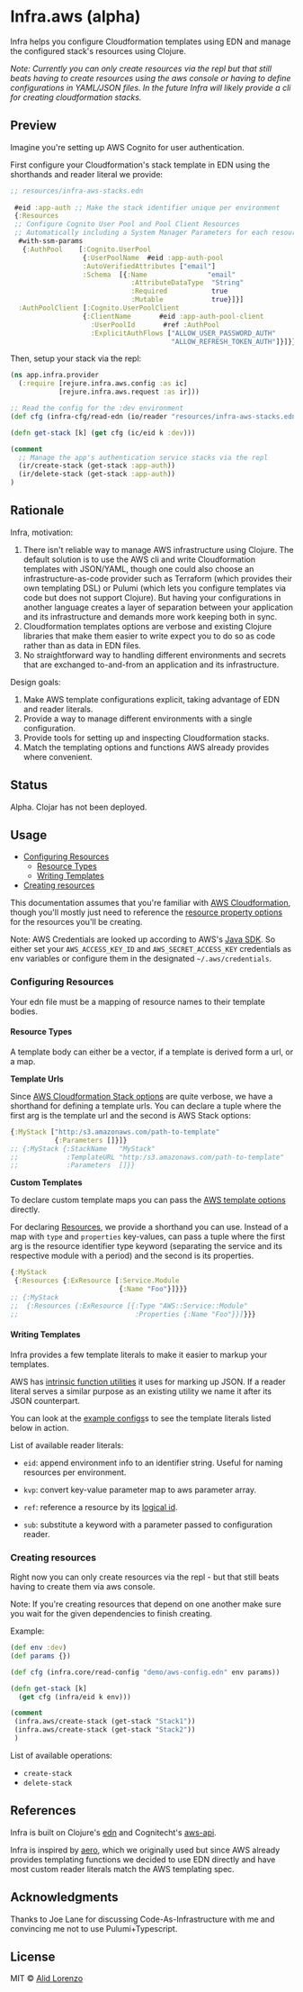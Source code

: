 # Infra.aws (alpha)

Infra helps you configure Cloudformation templates using EDN and manage the configured stack's resources using Clojure.

*Note: Currently you can only create resources via the repl but that still beats having to create resources using the aws console or having to define configurations in YAML/JSON files. In the future Infra will likely provide a cli for creating cloudformation stacks.*

## Preview 

Imagine you're setting up AWS Cognito for user authentication.

First configure your Cloudformation's stack template in EDN using the shorthands and reader literal we provide:

```clj
;; resources/infra-aws-stacks.edn
 
 #eid :app-auth ;; Make the stack identifier unique per environment
 {:Resources 
 ;; Configure Cognito User Pool and Pool Client Resources
 ;; Automatically including a System Manager Parameters for each resource.
  #with-ssm-params
   {:AuthPool    [:Cognito.UserPool
                  {:UserPoolName  #eid :app-auth-pool
                  :AutoVerifiedAttributes ["email"]
                  :Schema  [{:Name               "email"
                              :AttributeDataType  "String"
                              :Required           true
                              :Mutable            true}]}]
  :AuthPoolClient [:Cognito.UserPoolClient
                  {:ClientName       #eid :app-auth-pool-client
                    :UserPoolId       #ref :AuthPool
                    :ExplicitAuthFlows ["ALLOW_USER_PASSWORD_AUTH"
                                        "ALLOW_REFRESH_TOKEN_AUTH"]}]}}
```


Then, setup your stack via the repl:

```clj
(ns app.infra.provider
  (:require [rejure.infra.aws.config :as ic]
            [rejure.infra.aws.request :as ir]))

;; Read the config for the :dev environment
(def cfg (infra-cfg/read-edn (io/reader "resources/infra-aws-stacks.edn") :dev))

(defn get-stack [k] (get cfg (ic/eid k :dev)))

(comment
  ;; Manage the app's authentication service stacks via the repl
  (ir/create-stack (get-stack :app-auth))
  (ir/delete-stack (get-stack :app-auth))
)
```

## Rationale 

Infra, motivation:

1. There isn't reliable way to manage AWS infrastructure using Clojure. The default solution is to use the AWS cli and write Cloudformation templates with JSON/YAML, though one could also choose an infrastructure-as-code provider such as Terraform (which provides their own templating DSL) or Pulumi (which lets you configure templates via code but does not support Clojure). But having your configurations in another language creates a layer of separation between your application and its infrastructure and demands more work keeping both in sync.
2. Cloudformation templates options are verbose and existing Clojure libraries that make them easier to write expect you to do so as code rather than as data in EDN files.
3. No straightforward way to handling different environments and secrets that are exchanged to-and-from an application and its infrastructure.

Design goals:
1. Make AWS template configurations explicit, taking advantage of EDN and reader literals.
2. Provide a way to manage different environments with a single configuration.
3. Provide tools for setting up and inspecting Cloudformation stacks.
4. Match the templating options and functions AWS already provides where convenient.

## Status 

Alpha. Clojar has not been deployed.

## Usage

- [Configuring Resources](#configuring-resources)
  - [Resource Types](#resource-types)
  - [Writing Templates](#writing-templates)
- [Creating resources](#creating-resources)

This documentation assumes that you're familiar with [AWS Cloudformation](https://docs.aws.amazon.com/cloudformation/index.html), though you'll mostly just need to reference the [resource property options](https://docs.aws.amazon.com/AWSCloudFormation/latest/UserGuide/aws-template-resource-type-ref.html) for the resources you'll be creating.

Note: AWS Credentials are looked up according to AWS's [Java SDK](https://docs.aws.amazon.com/sdk-for-java/v1/developer-guide/credentials.html). So either set your `AWS_ACCESS_KEY_ID` and `AWS_SECRET_ACCESS_KEY` credentials as env variables or configure them in the designated `~/.aws/credentials`.

### Configuring Resources

Your edn file must be a mapping of resource names to their template bodies.

#### Resource Types

A template body can either be a vector, if a template is derived form a url, or a map.

**Template Urls**

Since [AWS Cloudformation Stack options](https://docs.aws.amazon.com/AWSCloudFormation/latest/APIReference/API_CreateStack.html) are quite verbose, we have a shorthand for defining a template urls. You can declare a tuple where the first arg is the template url and the second is AWS Stack options:

```clj
{:MyStack ["http:/s3.amazonaws.com/path-to-template"
           {:Parameters []}]}
;; {:MyStack {:StackName   "MyStack"
;;            :TemplateURL "http:/s3.amazonaws.com/path-to-template"
;;            :Parameters  []}}
```

**Custom Templates**

To declare custom template maps you can pass the [AWS template options](https://docs.aws.amazon.com/AWSCloudFormation/latest/UserGuide/template-anatomy.html) directly. 

For declaring [Resources](https://docs.aws.amazon.com/AWSCloudFormation/latest/UserGuide/resources-section-structure.html), we provide a shorthand you can use. Instead of a map with `type` and `properties` key-values, can pass a tuple where the first arg is the resource identifier type keyword (separating the service and its respective module with a period) and the second is its properties.

```clj
{:MyStack 
 {:Resources {:ExResource [:Service.Module
                           {:Name "Foo"}]}}}
;; {:MyStack 
;;  {:Resources {:ExResource [{:Type "AWS::Service::Module"
;;                             :Properties {:Name "Foo"}}]}}}
```

#### Writing Templates

Infra provides a few template literals to make it easier to markup your templates.

AWS has [intrinsic function utilities](https://docs.aws.amazon.com/AWSCloudFormation/latest/UserGuide/intrinsic-function-reference.html) it uses for marking up JSON. If a reader literal serves a similar purpose as an existing utility we name it after its JSON counterpart.

You can look at the [example configs](https://github.com/rejure/infra.aws/tree/master/example/resources/demo)s to see the template literals listed below in action. 

List of available reader literals: 

* `eid`: append environment info to an identifier string. Useful for naming resources per environment.

* `kvp`: convert key-value parameter map to aws parameter array.

* `ref`: reference a resource by its [logical id](https://docs.aws.amazon.com/AWSCloudFormation/latest/UserGuide/resources-section-structure.html).

* `sub`: substitute a keyword with a parameter passed to configuration reader.

### Creating resources

Right now you can only create resources via the repl - but that still beats having to create them via aws console.

Note: If you're creating resources that depend on one another make sure you wait for the given dependencies to finish creating.

Example: 

```clj
(def env :dev)
(def params {})

(def cfg (infra.core/read-config "demo/aws-config.edn" env params))

(defn get-stack [k]
  (get cfg (infra/eid k env)))

(comment 
 (infra.aws/create-stack (get-stack "Stack1"))
 (infra.aws/create-stack (get-stack "Stack2"))
 )
```

List of available operations: 

* `create-stack` 
* `delete-stack` 

## References

Infra is built on Clojure's [edn](https://github.com/edn-format/edn) and Cognitecht's [aws-api](https://github.com/cognitect-labs/aws-api).

Infra is inspired by [aero](https://github.com/juxt/aero), which we originally used but since AWS already provides templating functions we decided to use EDN directly and have most custom reader literals match the AWS templating spec.

## Acknowledgments

Thanks to Joe Lane for discussing Code-As-Infrastructure with me and convincing me not to use Pulumi+Typescript.

## License

MIT © [Alid Lorenzo](https://github.com/alidlo)
